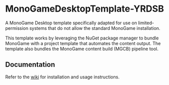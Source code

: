 # MonoGameDesktopTemplate-YRDSB
A MonoGame Desktop template specifically adapted for use on limited-permission systems that do not allow the standard MonoGame installation.

This template works by leveraging the NuGet package manager to bundle MonoGame with a project template that automates the content output. The template also bundles the MonoGame content build (MGCB) pipeline tool.

## Documentation

Refer to the [wiki](https://github.com/GalacticGlum/MonoGameDesktopTemplate-YRDSB/wiki) for installation and usage instructions.
